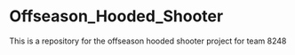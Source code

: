 # Offseason_Hooded_Shooter

This is a repository for the offseason hooded shooter project for team 8248
